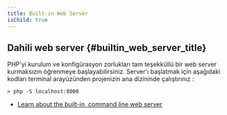 ```yaml
---
title: Built-in Web Server
isChild: true
---
```


## Dahili web server {#builtin_web_server_title}

PHP'yi  kurulum ve konfigürasyon zorlukları tam teşekküllü bir web server kurmaksızın öğrenmeye başlayabilirsiniz. Server'ı başlatmak için aşağıdaki kodları terminal arayüzünden projenizin ana dizininde çalıştırınız : 

    > php -S localhost:8000

* [Learn about the built-in, command line web server][cli-server]

[cli-server]: http://www.php.net/manual/en/features.commandline.webserver.php
